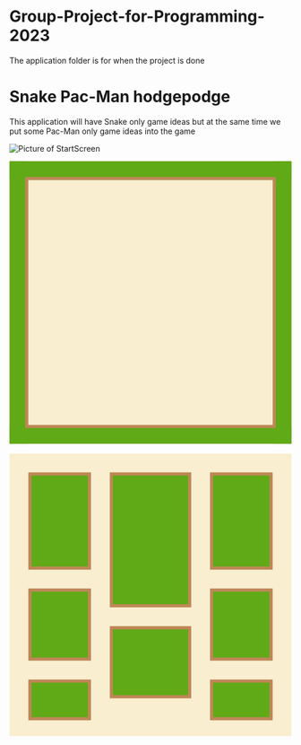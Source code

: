 # Group-Project-for-Programming-2023

The application folder is for when the project is done

# Snake Pac-Man hodgepodge

This application will have Snake only game ideas but at the same time we put some Pac-Man only game ideas into the game

![Picture of StartScreen]()

![Picture of Stage 1](https://github.com/LemScoot/Group-Project-for-Programming-2023/blob/main/images/stages/stage%201.png)

![Picture of Stage 2](https://github.com/LemScoot/Group-Project-for-Programming-2023/blob/main/images/stages/stage%202.png)

